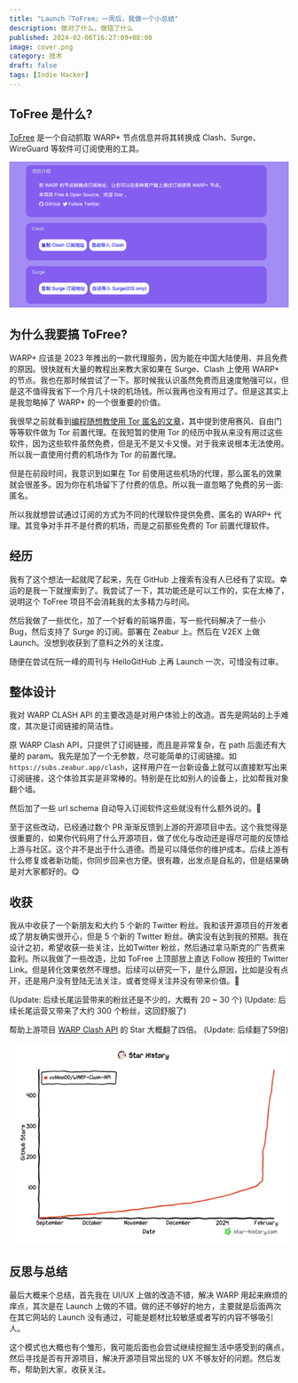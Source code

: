 ```yaml
---
title: "Launch『ToFree』一周后，我做一个小总结"
description: 做对了什么，做错了什么
published: 2024-02-06T16:27:09+08:00
image: cover.png
category: 技术
draft: false
tags: [Indie Hacker] 
---
```


## ToFree 是什么?
[ToFree](https://tofree.zeabur.app) 是一个自动抓取 WARP+ 节点信息并将其转换成 Clash、Surge、WireGuard 等软件可订阅使用的工具。

![ToFree网站的截图](tofree.png)

## 为什么我要搞 ToFree?
WARP+ 应该是 2023 年推出的一款代理服务，因为能在中国大陆使用、并且免费的原因。很快就有大量的教程出来教大家如果在 Surge、Clash 上使用 WARP+ 的节点。我也在那时候尝试了一下。那时候我认识虽然免费而且速度勉强可以，但是这不值得我省下一个月几十块的机场钱。所以我再也没有用过了。但是这其实上是我忽略掉了 WARP+ 的一个很重要的价值。

我很早之前就看到[编程随想教使用 Tor 匿名的文章](https://program-think.blogspot.com/2020/08/Tor-Triple-Proxy.html)，其中提到使用赛风、自由门等等软件做为 Tor 前置代理。在我短暂的使用 Tor 的经历中我从来没有用过这些软件，因为这些软件虽然免费，但是无不是又卡又慢。对于我来说根本无法使用。所以我一直使用付费的机场作为 Tor 的前置代理。

但是在前段时间，我意识到如果在 Tor 前使用这些机场的代理，那么匿名的效果就会很差多。因为你在机场留下了付费的信息。所以我一直忽略了免费的另一面: 匿名。

所以我就想尝试通过订阅的方式为不同的代理软件提供免费、匿名的 WARP+ 代理。其竞争对手并不是付费的机场，而是之前那些免费的 Tor 前置代理软件。

## 经历
我有了这个想法一起就爬了起来，先在 GitHub 上搜索有没有人已经有了实现。幸运的是我一下就搜索到了。我尝试了一下，其功能还是可以工作的，实在太棒了，说明这个 ToFree 项目不会消耗我的太多精力与时间。

然后我做了一些优化，加了一个好看的前端界面，写一些代码解决了一些小 Bug，然后支持了 Surge 的订阅。部署在 Zeabur 上。然后在 V2EX 上做 Launch。没想到收获到了意料之外的关注度。

随便在尝试在阮一峰的周刊与 HelloGitHub 上再 Launch 一次，可惜没有过审。

## 整体设计
我对 WARP CLASH API 的主要改造是对用户体验上的改造。首先是网站的上手难度，其次是订阅链接的简洁性。

原 WARP Clash API，只提供了订阅链接，而且是非常复杂，在 path 后面还有大量的 param。我先是加了一个无参数，尽可能简单的订阅链接。如`https://subs.zeabur.app/clash`，这样用户在一台新设备上就可以直接默写出来订阅链接，这个体验其实是非常棒的。特别是在比如别人的设备上，比如帮我对象翻个墙。

然后加了一些 url schema 自动导入订阅软件这些就没有什么额外说的。🤔

至于这些改动，已经通过数个 PR 渐渐反馈到上游的开源项目中去。这个我觉得是很重要的，如果你代码用了什么开源项目，做了优化与改动还是得尽可能的反馈给上游与社区。这个并不是出于什么道德。而是可以降低你的维护成本。后续上游有什么修复或者新功能，你同步回来也方便。很有趣，出发点是自私的，但是结果确是对大家都好的。😋

## 收获
我从中收获了一个新朋友和大约 5 个新的 Twitter 粉丝。我和该开源项目的开发者成了朋友确实很开心，但是 5 个新的 Twitter 粉丝。确实没有达到我的预期。我在设计之初，希望收获一些关注，比如Twitter 粉丝，然后通过拿马斯克的广告费来盈利。所以我做了一些改造，比如 ToFree 上顶部放上直达 Follow 按扭的 Twitter Link。但是转化效果依然不理想。后续可以研究一下，是什么原因，比如是没有点开，还是用户没有登陆无法关注，或者觉得关注并没有带来价值。🤔

(Update: 后续长尾运营带来的粉丝还是不少的，大概有 20 ~ 30 个)
(Update: 后续长尾运营又带来了大约 300 个粉丝，这回舒服了)


帮助上游项目 [WARP Clash API](https://github.com/vvbbnn00/WARP-Clash-API) 的 Star 大概翻了四倍。
(Update: 后续翻了59倍)

![帮助 WARP Clash API 在短时间内 Star 翻四倍](star.png)

## 反思与总结
最后大概来个总结，首先我在 UI/UX 上做的改造不错，解决 WARP 用起来麻烦的痒点，其次是在 Launch 上做的不错。做的还不够好的地方，主要就是后面两次在其它网站的 Launch 没有通过，可能是题材比较敏感或者写的内容不够吸引人。

这个模式也大概也有个雏形，我可能后面也会尝试继续挖掘生活中感受到的痛点，然后寻找是否有开源项目，解决开源项目常出现的 UX 不够友好的问题。然后发布，帮助到大家，收获关注。